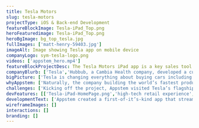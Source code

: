 ```yaml
---
title: Tesla Motors
slug: tesla-motors
projectType: iOS & Back-end Development
featureBlockImage: Tesla-iPad_Top.png
heroFeaturedimage: Tesla-iPad_Top.png
heroBgImage: bg_top_tesla.jpg
fullImages: ['matt-henry-59403.jpg']
imageAlt: Image showing Tesla app on mobile device
companyLogo: sym-tesla-logo.png
videos: ['appstem_hero.mp4']
featureBlockProjectDesc: The Tesla Motors iPad app is a key sales tool for the product specialists and marketing teams. The app is for marketing events and is used in all Tesla retail outlets worldwide.
companyBlurb: ['Tesla','Hubbub, a Cambia Health company, developed a customizable corporate wellness program that seamlessly uses technology, activity trackers, targeted incentives and game mechanics to turn things we all need to be doing—like drinking more water or taking the stairs—into motivating challenges that help people achieve a healthier lifestyle. Their app aims to improve employee wellness while employers benefit from healthier and happier employees.']
bigPicture: ['Tesla is changing everything about buying cars including the showroom experience. People are invited into Tesla showrooms to explore Tesla’s technology, learn about owning an electric car and ultimately, to configure their dream car -  which will be built and delivered in the future. The experience requires detailed research, product information and feature-rich images -- all of which are delivered in real-time by the Tesla IOS iPad app.','Tesla’s data-rich experience is kept consistent across all of its 120 locations in 24 countries worldwide through the centralized app. Visitors get started by simply swiping their driver’s license on the app, which adds their driver details and approves them for a test drive. Sales personnel are able to seamlessly reserve test drives, receive digital signatures and instantly update sales data into Salesforce – all within their local regions. The app is localized for each respective location.']
whyAppstem: ['Naturally, the company building the world’s fastest production car needed a team capable of delivering results faster. The project also required a long term commitment to ensure ongoing consistency as new global locations were added.','Drawing on the experience of previous projects with AppStem, Tesla was assured of the long-term staying power of key members of the team and it’s ability to continuously meet extreme deadlines.']
challenges: ['Kicking off the project, Appstem visited Tesla’s flagship showroom on Santana Row, San Jose to understand the salespeople’s perspective and to take a closer look under the hood. Appstem set out to replace the previous web browser-based experience requiring sales and customers to scroll through different Web pages to find information.','Taking a sky’s-the-limit approach, the team considered, “what’s possible?” and “what’s necessary?” One swipe of the iPad would elegantly move videos and photos onto the 85 inch big screen TV; no small feat without Airplay. Devices had to be easily shared amongst staff throughout the day.','The team prioritized systems for fixing any bugs or crashes in all time zones, and a process for adding new features the moment they were announced. To make it all work, Appstem acted like an integrated part of the marketing team.']
devFeatures: [['Tesla-iPad-HomePage.png','high-tech retail experience','Consistent with Tesla’s high-tech brand the Tesla Retail App takes the showroom into the 21st century.'],['iPads_&_iPhone_Examples.png','Schedule a test drive','Connected iPads make scheduling a test drive a breeze, Tesla personnel swipe a prospective customer’s driver’s license to easily capture driver information']]
developmentText: ['Appstem created a first-of-it’s-kind app that streamlined the showroom experience in a way that’s true to the Tesla brand. Car-buyers, salespeople, marketing personnel and even members of the media --all use the app to find Telsa information in an equally intuitive and joyful way.','“Telsa quote with name and title” - Can we have them talk about why Appstem is a great long term partner they can rely on? Let me know if you want me to write.']
wireframeImages: []
interactions: []
branding: []
---
```

